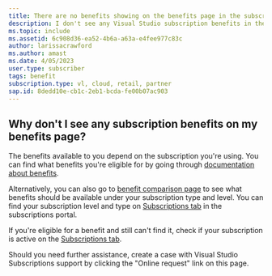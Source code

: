 ```yaml
---
title: There are no benefits showing on the benefits page in the subscriptions portal
description: I don't see any Visual Studio subscription benefits in the portal
ms.topic: include
ms.assetid: 6c908d36-ea52-4b6a-a63a-e4fee977c83c
author: larissacrawford
ms.author: amast
ms.date: 4/05/2023
user.type: subscriber
tags: benefit
subscription.type: vl, cloud, retail, partner
sap.id: 8dedd10e-cb1c-2eb1-bcda-fe00b07ac903
---
```


## Why don't I see any subscription benefits on my benefits page?
The benefits available to you depend on the subscription you're using. You can find what benefits you're eligible for by going through [documentation about benefits](https://learn.microsoft.com/visualstudio/subscriptions/about-benefits).

Alternatively, you can also go to [benefit comparison page](https://visualstudio.microsoft.com/subscriptions/#benefits) to see what benefits should be available under your subscription type and level. You can find your subscription level and type on [Subscriptions tab](https://my.visualstudio.com/subscriptions) in the subscriptions portal. 

If you're eligible for a benefit and still can't find it, check if your subscription is active on the [Subscriptions tab](https://my.visualstudio.com/subscriptions).

Should you need further assistance, create a case with Visual Studio Subscriptions support by clicking the "Online request" link on this page.
